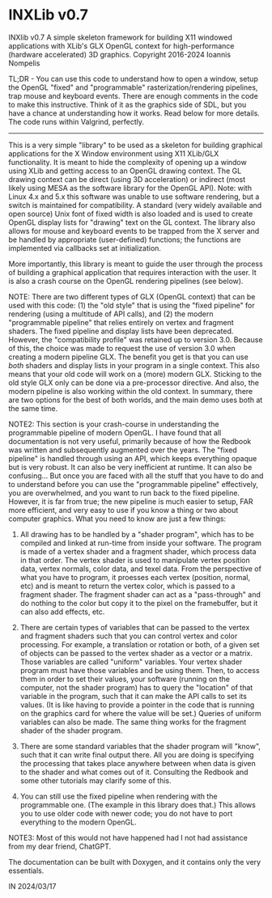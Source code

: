 # INXLib v0.7

 INXlib v0.7
 A simple skeleton framework for building X11 windowed applications with XLib's
 GLX OpenGL context for high-performance (hardware accelerated) 3D graphics.
 Copyright 2016-2024 Ioannis Nompelis

TL;DR - You can use this code to understand how to open a window, setup the
OpenGL "fixed" and "programmable" rasterization/rendering pipelines, trap
mouse and keyboard events. There are enough comments in the code to make this
instructive. Think of it as the graphics side of SDL, but you have a chance
at understanding how it works. Read below for more details. The code runs
within Valgrind, perfectly.

------------------------------------------------------------------------------
This is a very simple "library" to be used as a skeleton for building graphical
applications for the X Window environment using X11 XLib/GLX functionality. It
is meant to hide the complexity of opening up a window using XLib and getting
access to an OpenGL drawing context. The GL drawing context can be direct
(using 3D acceleration) or indirect (most likely using MESA as the software
library for the OpenGL API). Note: with Linux 4.x and 5.x this software was
unable to use software rendering, but a switch is maintained for compatibility.
A standard (very widely available and open source) Unix font of fixed width
is also loaded and is used to create OpenGL display lists for "drawing" text
on the GL context. The library also allows for mouse and keyboard events to
be trapped from the X server and be handled by appropriate (user-defined)
functions; the functions are implemented via callbacks set at initialization.

More importantly, this library is meant to guide the user through the process
of building a graphical application that requires interaction with the user.
It is also a crash course on the OpenGL rendering pipelines (see below).

NOTE: There are two different types of GLX (OpenGL context) that can be used
with this code: (1) the "old style" that is using the "fixed pipeline" for
rendering (using a multitude of API calls), and (2) the modern "programmable
pipeline" that relies entirely on vertex and fragment shaders. The fixed
pipeline and display lists have been deprecated. However, the "compatibility
profile" was retained up to version 3.0. Because of this, the choice was
made to request the use of version 3.0 when creating a modern pipeline GLX.
The benefit you get is that you can use _both_ shaders and display lists in
your program in a single context. This also means that your old code will
work on a (more) modern GLX. Sticking to the old style GLX only can be done
via a pre-processor directive. And also, the modern pipeline is also working
within the old context. In summary, there are two options for the best of
both worlds, and the main demo uses both at the same time.

NOTE2: This section is your crash-course in understanding the programmable
pipeline of modern OpenGL. I have found that all documentation is not very
useful, primarily because of how the Redbook was written and subsequently
augmented over the years. The "fixed pipeline" is handled through using an
API, which keeps everything opaque but is very robust. It can also be very
inefficient at runtime. It can also be confusing... But once you are faced
with all the stuff that you have to do and to understand before you can use
the "programmable pipeline" effectively, you are overwhelmed, and you want
to run back to the fixed pipeline. However, it is far from true; the new
pipeline is much easier to setup, FAR more efficient, and very easy to use
if you know a thing or two about computer graphics. What you need to know are
just a few things:

1. All drawing has to be handled by a "shader program", which has to be
compiled and linked at run-time from inside your software. The program is
made of a vertex shader and a fragment shader, which process data in that
order. The vertex shader is used to manipulate vertex position data, vertex
normals, color data, and texel data. From the perspective of what you have
to program, it proesses each vertex (position, normal, etc) and is meant to
return the vertex color, which is passed to a fragment shader. The fragment
shader can act as a "pass-through" and do nothing to the color but copy it
to the pixel on the framebuffer, but it can also add effects, etc.

2. There are certain types of variables that can be passed to the vertex and
fragment shaders such that you can control vertex and color processing. For
example, a translation or rotation or both, of a given set of objects can be
passed to the vertex shader as a vector or a matrix. Those variables are
called "uniform" variables. Your vertex shader program must have those
variables and be using them. Then, to access them in order to set their values,
your software (running on the computer, not the shader program) has to query
the "location" of that variable in the program, such that it can make the API
calls to set its values. (It is like having to provide a pointer in the code
that is running on the graphics card for where the value will be set.) Queries
of uniform variables can also be made. The same thing works for the fragment
shader of the shader program.

3. There are some standard variables that the shader program will "know", such
that it can write final output there. All you are doing is specifying the
processing that takes place anywhere between when data is given to the shader
and what comes out of it. Consulting the Redbook and some other tutorials may
clarify some of this.

4. You can still use the fixed pipeline when rendering with the programmable
one. (The example in this library does that.) This allows you to use older
code with newer code; you do not have to port everything to the modern OpenGL.

NOTE3: Most of this would not have happened had I not had assistance from
my dear friend, ChatGPT.

The documentation can be built with Doxygen, and it contains only the very
essentials.

IN 2024/03/17
